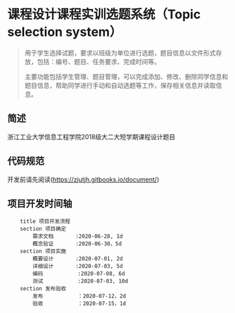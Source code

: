 # 课程设计课程实训选题系统（Topic selection system）

> 用于学生选择试题，要求以班级为单位进行选题，题目信息以文件形式存放，包括：编号、题目、任务要求、完成时间等。
>
> 主要功能包括学生管理、题目管理，可以完成添加、修改、删除同学信息和题目信息，帮助同学进行手动和自动选题等工作，保存相关信息并读取信息。
>

## 简述

浙江工业大学信息工程学院2018级大二大短学期课程设计题目

## 代码规范

开发前请先阅读(https://zjutjh.gitbooks.io/document/)

## 项目开发时间轴

```gantt
    title 项目开发流程
    section 项目确定
        需求文档       :2020-06-28, 1d
        概念验证       :2020-06-30，5d
    section 项目实施
        概要设计       :2020-07-01, 2d
        详细设计       :2020-07-03, 5d
        编码           :2020-07-08, 6d
        测试           :2020-07-03, 10d
    section 发布验收
        发布           ：2020-07-12，2d
        验收           ：2020-07-15，1d
```
